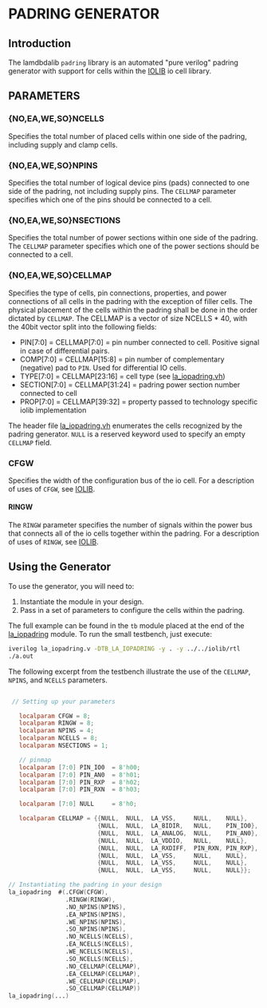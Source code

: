 # PADRING GENERATOR

## Introduction

The lamdbdalib `padring` library is an automated "pure verilog" padring generator with support for cells within the [IOLIB](../iolib/README.md) io cell library.

## PARAMETERS

### {NO,EA,WE,SO}NCELLS
Specifies the total number of placed cells within one side of the padring, including supply and clamp cells.

### {NO,EA,WE,SO}NPINS
Specifies the total number of logical device pins (pads) connected to one side of the padring, not including supply pins. The `CELLMAP` parameter specifies which one of the pins should be connected to a cell.

### {NO,EA,WE,SO}NSECTIONS
Specifies the total number of power sections within one side of the padring. The `CELLMAP` parameter specifies which one of the power sections should be connected to a cell.

### {NO,EA,WE,SO}CELLMAP
Specifies the type of cells, pin connections, properties, and power connections of all cells in the padring with the exception of filler cells. The physical placement of the cells within the padring shall be done in the order dictated by `CELLMAP`. The CELLMAP is a vector of size NCELLS * 40, with the 40bit vector split into the following fields:

  * PIN[7:0]     = CELLMAP[7:0]   = pin number connected to cell. Positive signal in case of differential pairs.
  * COMP[7:0]    = CELLMAP[15:8]  = pin number of complementary (negative) pad to `PIN`. Used for differential IO cells.
  * TYPE[7:0]    = CELLMAP[23:16] = cell type (see [la_iopadring.vh](rtl/la_iopadring.vh))
  * SECTION[7:0] = CELLMAP[31:24] = padring power section number connected to cell
  * PROP[7:0]    = CELLMAP[39:32] = property passed to technology specific iolib implementation

The header file [la_iopadring.vh](rtl/la_iopadring.vh) enumerates the cells recognized by the padring generator. `NULL` is a reserved keyword used to specify an empty `CELLMAP` field.

### CFGW
Specifies the width of the configuration bus of the io cell. For a description of uses of `CFGW`, see [IOLIB](../iolib/README.md).

#### RINGW
The `RINGW` parameter specifies the number of signals within the power bus that connects all of the io cells together within the padring. For a description of uses of `RINGW`, see [IOLIB](../iolib/README.md).


## Using the Generator

To use the generator, you will need to:
 1. Instantiate the module in your design.
 2. Pass in a set of parameters to configure the cells within the padring.

The full example can be found in the `tb` module placed at the end of the [la_iopadring](rtl/la_iopadring.v) module. To run the small testbench, just execute:

 ```sh
 iverilog la_iopadring.v -DTB_LA_IOPADRING -y . -y ../../iolib/rtl
 ./a.out
 ```

The following excerpt from the testbench illustrate the use of the `CELLMAP`, `NPINS`, and `NCELLS` parameters.

```verilog

 // Setting up your parameters

   localparam CFGW = 8;
   localparam RINGW = 8;
   localparam NPINS = 4;
   localparam NCELLS = 8;
   localparam NSECTIONS = 1;

   // pinmap
   localparam [7:0] PIN_IO0  = 8'h00;
   localparam [7:0] PIN_AN0  = 8'h01;
   localparam [7:0] PIN_RXP  = 8'h02;
   localparam [7:0] PIN_RXN  = 8'h03;

   localparam [7:0] NULL     = 8'h0;

   localparam CELLMAP = {{NULL,  NULL,  LA_VSS,     NULL,    NULL},
                         {NULL,  NULL,  LA_BIDIR,   NULL,    PIN_IO0},
                         {NULL,  NULL,  LA_ANALOG,  NULL,    PIN_AN0},
                         {NULL,  NULL,  LA_VDDIO,   NULL,    NULL},
                         {NULL,  NULL,  LA_RXDIFF,  PIN_RXN, PIN_RXP},
                         {NULL,  NULL,  LA_VSS,     NULL,    NULL},
                         {NULL,  NULL,  LA_VSS,     NULL,    NULL},
                         {NULL,  NULL,  LA_VSS,     NULL,    NULL}};

// Instantiating the padring in your design
la_iopadring  #(.CFGW(CFGW),
                .RINGW(RINGW),
                .NO_NPINS(NPINS),
                .EA_NPINS(NPINS),
                .WE_NPINS(NPINS),
                .SO_NPINS(NPINS),
                .NO_NCELLS(NCELLS),
                .EA_NCELLS(NCELLS),
                .WE_NCELLS(NCELLS),
                .SO_NCELLS(NCELLS),
                .NO_CELLMAP(CELLMAP),
                .EA_CELLMAP(CELLMAP),
                .WE_CELLMAP(CELLMAP),
                .SO_CELLMAP(CELLMAP))
la_iopadring(...)
```
